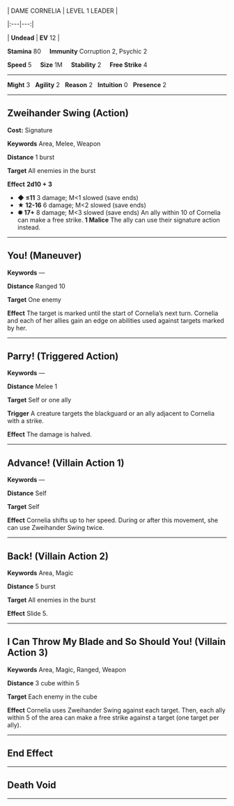 | DAME CORNELIA | LEVEL 1 LEADER |

|:---|---:|

| **Undead** | **EV** 12 |



**Stamina** 80 &nbsp; &nbsp; **Immunity** Corruption 2, Psychic 2

**Speed** 5 &nbsp; &nbsp; **Size** 1M &nbsp; &nbsp; **Stability** 2 &nbsp; &nbsp; **Free Strike** 4

---

**Might** 3 &nbsp; **Agility** 2 &nbsp; **Reason** 2 &nbsp; **Intuition** 0 &nbsp; **Presence** 2

---

## Zweihander Swing (Action)

**Cost:** Signature

**Keywords** Area, Melee, Weapon

**Distance** 1 burst

**Target** All enemies in the burst

**Effect** **2d10 + 3**
*   **◆ ≤11** 3 damage; M<1 slowed (save ends)
*   **★ 12-16** 6 damage; M<2 slowed (save ends)
*   **✹ 17+** 8 damage; M<3 slowed (save ends)
An ally within 10 of Cornelia can make a free strike.
**1 Malice** The ally can use their signature action instead.

---

## You! (Maneuver)

**Keywords** —

**Distance** Ranged 10

**Target** One enemy

**Effect** The target is marked until the start of Cornelia’s next turn. Cornelia and each of her allies gain an edge on abilities used against targets marked by her.

---

## Parry! (Triggered Action)

**Keywords** —

**Distance** Melee 1

**Target** Self or one ally

**Trigger** A creature targets the blackguard or an ally adjacent to Cornelia with a strike.

**Effect** The damage is halved.

---

## Advance! (Villain Action 1)

**Keywords** —

**Distance** Self

**Target** Self

**Effect** Cornelia shifts up to her speed. During or after this movement, she can use Zweihander Swing twice.

---

## Back! (Villain Action 2)

**Keywords** Area, Magic

**Distance** 5 burst

**Target** All enemies in the burst

**Effect** Slide 5.

---

## I Can Throw My Blade and So Should You! (Villain Action 3)

**Keywords** Area, Magic, Ranged, Weapon

**Distance** 3 cube within 5

**Target** Each enemy in the cube

**Effect** Cornelia uses Zweihander Swing against each target. Then, each ally within 5 of the area can make a free strike against a target (one target per ally).

---

## End Effect

---

## Death Void

---